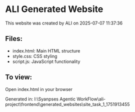 # ALI Generated Website

This website was created by ALI on 2025-07-07 11:37:36

## Files:
- index.html: Main HTML structure
- style.css: CSS styling
- script.js: JavaScript functionality

## To view:
Open index.html in your browser

Generated in: I:\Syanpses Agentic WorkFlow\ali-project\frontend\generated_websites\site_task_1_1751913455
